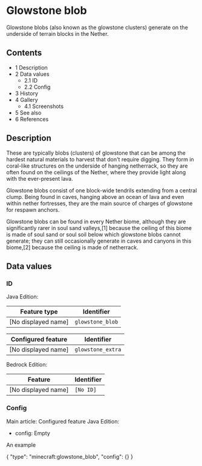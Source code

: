 # Glowstone blob
Glowstone blobs (also known as the glowstone clusters) generate on the underside of terrain blocks in the Nether.

## Contents
- 1 Description
- 2 Data values
	- 2.1 ID
	- 2.2 Config
- 3 History
- 4 Gallery
	- 4.1 Screenshots
- 5 See also
- 6 References

## Description
These are typically blobs (clusters) of glowstone that can be among the hardest natural materials to harvest that don't require digging. They form in coral-like structures on the underside of hanging netherrack, so they are often found on the ceilings of the Nether, where they provide light along with the ever-present lava.

Glowstone blobs consist of one block-wide tendrils extending from a central clump. Being found in caves, hanging above an ocean of lava and even within nether fortresses, they are the main source of charges of glowstone for respawn anchors. 

Glowstone blobs can be found in every Nether biome, although they are significantly rarer in soul sand valleys,[1] because the ceiling of this biome is made of soul sand or soul soil below which glowstone blobs cannot generate; they can still occasionally generate in caves and canyons in this biome,[2] because the ceiling is made of netherrack.

## Data values
### ID
Java Edition:

| Feature type        | Identifier       |
|---------------------|------------------|
| [No displayed name] | `glowstone_blob` |

| Configured feature  | Identifier        |
|---------------------|-------------------|
| [No displayed name] | `glowstone_extra` |

Bedrock Edition:

| Feature             | Identifier |
|---------------------|------------|
| [No displayed name] | `[No ID]`  |

### Config
Main article: Configured feature
Java Edition:

- config: Empty




An example

{
  "type": "minecraft:glowstone_blob",
  "config": {}
}




